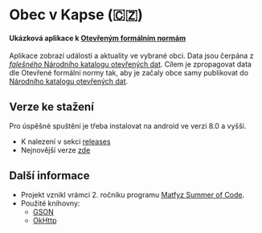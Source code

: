 # Obec v Kapse (:czech_republic:) 
#### Ukázková aplikace k [Otevřeným formálním normám](https://data.gov.cz/ofn/)
Aplikace zobrazí události a aktuality ve vybrané obci. Data jsou čerpána z [*falešného* Národního katalogu otevřených dat](https://oha03.mvcr.gov.cz/datové-sady). Cílem je zpropagovat data dle Otevřené formální normy tak, aby je začaly obce samy publikovat do [Národního katalogu otevřených dat](https://data.gov.cz/datov%C3%A9-sady).

## Verze ke stažení
Pro úspěšné spuštění je třeba instalovat na android ve verzi 8.0 a vyšší.
- K nalezení v sekci [releases](https://github.com/OndrejKulhavy/Obec-v-Kapse/releases)
- Nejnovější verze [zde](https://github.com/OndrejKulhavy/Obec-v-Kapse/releases/latest)

## Další informace
* Projekt vznikl vrámci 2. ročníku programu [Matfyz Summer of Code](https://d3s.mff.cuni.cz/msoc/).
* Použité knihovny:
   *  [GSON](https://github.com/google/gson)
   *  [OkHttp](https://square.github.io/okhttp/)
